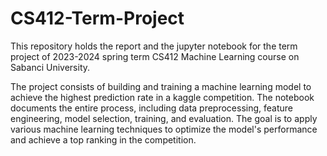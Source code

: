 # CS412-Term-Project
This repository holds the report and the jupyter notebook for the term project of 2023-2024 spring term CS412 Machine Learning course on Sabanci University.

The project consists of building and training a machine learning model to achieve the highest prediction rate in a kaggle competition. The notebook documents the entire process, including data preprocessing, feature engineering, model selection, training, and evaluation. The goal is to apply various machine learning techniques to optimize the model's performance and achieve a top ranking in the competition.
